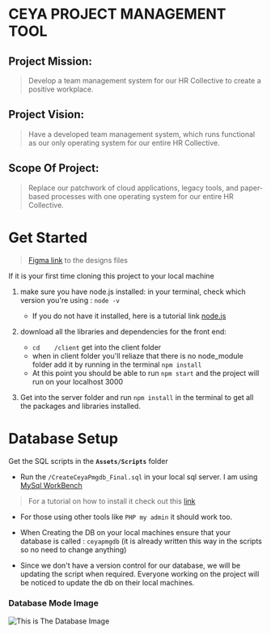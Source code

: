 # CEYA PROJECT MANAGEMENT TOOL

## Project Mission:

>Develop a team management system for our HR Collective to create a positive workplace.

## Project Vision:

> Have a developed team management system, which runs functional as our only operating system for our entire HR Collective.

## Scope Of Project:

>Replace our patchwork of cloud applications, legacy tools, and paper-based processes with one operating system for our entire HR Collective.

# Get Started

>[Figma link](https://www.figma.com/file/Gf3vM0QdblQgU6bHsTWgYT/Ceya-Studio-Management-Studio?node-id=0%3A1) to the designs files

If it is your first time cloning this project to your local machine

1. make sure you have node.js installed: in your terminal, check which version you're using : `node -v`

   * If you do not have it installed, here is a tutorial link [node.js](https://nodejs.dev/download/)

2. download all the libraries and dependencies for the front end:
   
   * `cd    /client` get into the client folder
   * when in client folder you'll reliaze that there is no node_module folder add it by running in the terminal `npm install`
   * At this point you should be able to run `npm start` and the project will run on your localhost 3000

3. Get into the server folder and run `npm install` in the terminal to get all the packages and libraries installed.
   
# Database Setup


Get the SQL scripts in the **`Assets/Scripts`** folder

* Run the `/CreateCeyaPmgdb_Final.sql` in your local sql server. I am using [MySql WorkBench](https://dev.mysql.com/downloads/workbench/)
> For a tutorial on how to install it check out this [link](https://www.youtube.com/watch?v=u96rVINbAUI&t=3s)

* For those using other tools like `PHP my admin` it should work too.
  
*  When Creating the DB on your local machines ensure that your database is called : `ceyapmgdb` (it is already written this way in the scripts so no need to change anything)
  
* Since we don't have a version control for our database, we will be updating the script when required. Everyone working on the project will be noticed to update the db on their local machines.


### Database Mode Image

![This is The Database Image](https://raw.githubusercontent.com/RandyKoziol/CEYA_Project_Management_Software/master/Assets/DatabaseModel/DB_Mode%20V1.png "Database Images")




